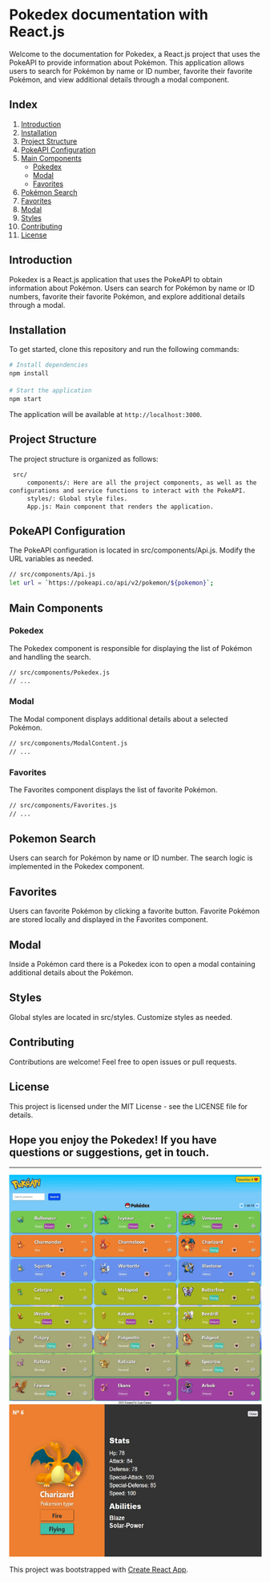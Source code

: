 # Pokedex documentation with React.js

Welcome to the documentation for Pokedex, a React.js project that uses the PokeAPI to provide information about Pokémon. This application allows users to search for Pokémon by name or ID number, favorite their favorite Pokémon, and view additional details through a modal component.

## Index

1. [Introduction](#introduction)
2. [Installation](#installation)
3. [Project Structure](#project-structure)
4. [PokeAPI Configuration](#pokeapi-configuration)
5. [Main Components](#main-components)
    - [Pokedex](#pokedex)
    - [Modal](#modal)
    - [Favorites](#favorites)
6. [Pokémon Search](#pokemon-search)
7. [Favorites](#favorites)
8. [Modal](#modal)
9. [Styles](#styles)
10. [Contributing](#contributing)
11. [License](#license)

## Introduction

Pokedex is a React.js application that uses the PokeAPI to obtain information about Pokémon. Users can search for Pokémon by name or ID numbers, favorite their favorite Pokémon, and explore additional details through a modal.

## Installation

To get started, clone this repository and run the following commands:

```bash
# Install dependencies
npm install

# Start the application
npm start
```

The application will be available at `http://localhost:3000`.

## Project Structure

The project structure is organized as follows:

     src/
         components/: Here are all the project components, as well as the configurations and service functions to interact with the PokeAPI.
         styles/: Global style files.
         App.js: Main component that renders the application.

## PokeAPI Configuration

The PokeAPI configuration is located in src/components/Api.js. Modify the URL variables as needed.

```bash
// src/components/Api.js
let url = `https://pokeapi.co/api/v2/pokemon/${pokemon}`;
```

## Main Components
### Pokedex

The Pokedex component is responsible for displaying the list of Pokémon and handling the search.

```bash
// src/components/Pokedex.js
// ...
```

### Modal

The Modal component displays additional details about a selected Pokémon.

```bash
// src/components/ModalContent.js
// ...
```

### Favorites

The Favorites component displays the list of favorite Pokémon.

```bash
// src/components/Favorites.js
// ...
```

## Pokemon Search

Users can search for Pokémon by name or ID number. The search logic is implemented in the Pokedex component.

## Favorites

Users can favorite Pokémon by clicking a favorite button. Favorite Pokémon are stored locally and displayed in the Favorites component.

## Modal

Inside a Pokémon card there is a Pokedex icon to open a modal containing additional details about the Pokémon.

## Styles

Global styles are located in src/styles. Customize styles as needed.

## Contributing

Contributions are welcome! Feel free to open issues or pull requests.

## License

This project is licensed under the MIT License - see the LICENSE file for details.

## Hope you enjoy the Pokedex! If you have questions or suggestions, get in touch.

---

<img src="https://raw.githubusercontent.com/luizcarmoo/pokedex-with-reactjs/main/public/to_readme/pokedex-react-pokeAPI.jpg" />

This project was bootstrapped with [Create React App](https://github.com/facebook/create-react-app).
